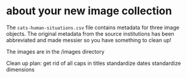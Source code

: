 # about your new image collection

The `cats-human-situations.csv` file contains metadata for three image objects.
The original metadata from the source institutions has been abbreviated and made
messier so you have something to clean up!

The images are in the /images directory

Clean up plan:
get rid of all caps in titles
standardize dates
standardize dimensions
